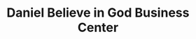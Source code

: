 ---
title: "Daniel Believe in God Business Center"
url: /ganta/daniel-believe-in-god-business-center/
shop: Lebensmittel
---